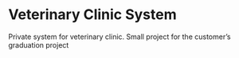 # Veterinary Clinic System
Private system for veterinary clinic. Small project for the customer’s graduation project
